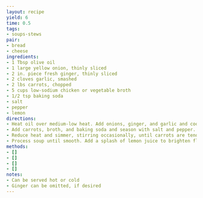 ```yaml
---
layout: recipe
yield: 6
time: 0.5
tags:
- soups-stews
pair:
- bread
- cheese
ingredients:
- 1 Tbsp olive oil
- 1 large yellow onion, thinly sliced
- 2 in. piece fresh ginger, thinly sliced
- 2 cloves garlic, smashed
- 2 lbs carrots, chopped
- 5 cups low-sodium chicken or vegetable broth
- 1/2 tsp baking soda
- salt
- pepper
- lemon
directions:
- Heat oil over medium-low heat. Add onions, ginger, and garlic and cook until onions are softened (~8 min)
- Add carrots, broth, and baking soda and season with salt and pepper. Bring to a boil over high heat
- Reduce heat and simmer, stirring occasionally, until carrots are tender (~20 min)
- Process soup until smooth. Add a splash of lemon juice to brighten flavor, and adjust other seasonings as desired
methods:
- []
- []
- []
- []
notes:
- Can be served hot or cold
- Ginger can be omitted, if desired
---
```

